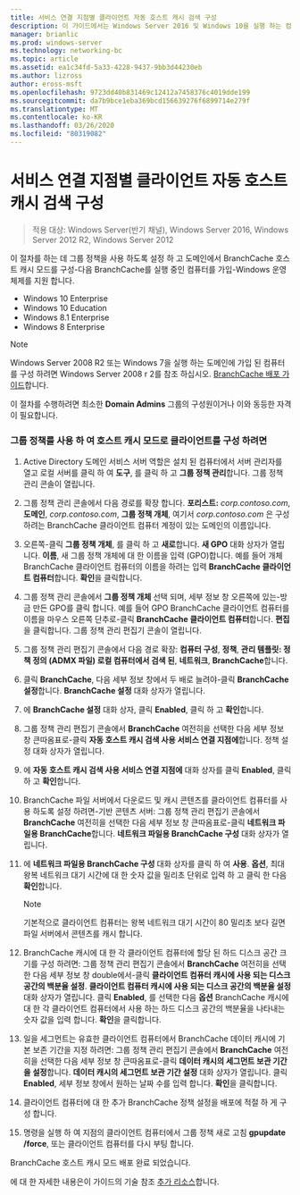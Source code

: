 ```yaml
---
title: 서비스 연결 지점별 클라이언트 자동 호스트 캐시 검색 구성
description: 이 가이드에서는 Windows Server 2016 및 Windows 10을 실행 하는 컴퓨터에서 호스트 캐시 모드로 BranchCache를 배포 하는 방법 지침을 제공
manager: brianlic
ms.prod: windows-server
ms.technology: networking-bc
ms.topic: article
ms.assetid: ea1c34fd-5a33-4228-9437-9bb3d44230eb
ms.author: lizross
author: eross-msft
ms.openlocfilehash: 9723dd40b831469c12412a7458376c4019dde199
ms.sourcegitcommit: da7b9bce1eba369bcd156639276f6899714e279f
ms.translationtype: MT
ms.contentlocale: ko-KR
ms.lasthandoff: 03/26/2020
ms.locfileid: "80319082"
---
```

#  <a name="configure-client-automatic-hosted-cache-discovery-by-service-connection-point"></a>서비스 연결 지점별 클라이언트 자동 호스트 캐시 검색 구성

>적용 대상: Windows Server(반기 채널), Windows Server 2016, Windows Server 2012 R2, Windows Server 2012

이 절차를 하는 데 그룹 정책을 사용 하도록 설정 하 고 도메인에서 BranchCache 호스트 캐시 모드를 구성\-다음 BranchCache를 실행 중인 컴퓨터를 가입\-Windows 운영 체제를 지원 합니다.

- Windows 10 Enterprise
- Windows 10 Education
- Windows 8.1 Enterprise
- Windows 8 Enterprise

> [!NOTE]  
> Windows Server 2008 R2 또는 Windows 7을 실행 하는 도메인에 가입 된 컴퓨터를 구성 하려면 Windows Server 2008 r 2를 참조 하십시오. [BranchCache 배포 가이드](https://technet.microsoft.com/library/ee649232.aspx)합니다.

이 절차를 수행하려면 최소한 **Domain Admins** 그룹의 구성원이거나 이와 동등한 자격이 필요합니다.

### <a name="to-use-group-policy-to-configure-clients-for-hosted-cache-mode"></a>그룹 정책를 사용 하 여 호스트 캐시 모드로 클라이언트를 구성 하려면

1. Active Directory 도메인 서비스 서버 역할은 설치 된 컴퓨터에서 서버 관리자를 열고 로컬 서버를 클릭 하 여 **도구**, 를 클릭 하 고 **그룹 정책 관리**합니다. 그룹 정책 관리 콘솔이 열립니다.

2. 그룹 정책 관리 콘솔에서 다음 경로를 확장 합니다. **포리스트:** *corp.contoso.com*, **도메인**, *corp.contoso.com*, **그룹 정책 개체**, 여기서 *corp.contoso.com* 은 구성 하려는 BranchCache 클라이언트 컴퓨터 계정이 있는 도메인의 이름입니다.

3. 오른쪽\-클릭 **그룹 정책 개체**, 를 클릭 하 고 **새로**합니다. **새 GPO** 대화 상자가 열립니다. **이름**, 새 그룹 정책 개체에 대 한 이름을 입력 \(GPO\)합니다. 예를 들어 개체 BranchCache 클라이언트 컴퓨터의 이름을 하려는 입력 **BranchCache 클라이언트 컴퓨터**합니다. **확인**을 클릭합니다.

4. 그룹 정책 관리 콘솔에서 **그룹 정책 개체** 선택 되며, 세부 정보 창 오른쪽에 있는\-방금 만든 GPO를 클릭 합니다. 예를 들어 GPO BranchCache 클라이언트 컴퓨터를 이름을 마우스 오른쪽 단추로\-클릭 **BranchCache 클라이언트 컴퓨터**합니다. **편집**을 클릭합니다. 그룹 정책 관리 편집기 콘솔이 열립니다.

5. 그룹 정책 관리 편집기 콘솔에서 다음 경로 확장: **컴퓨터 구성**, **정책**, **관리 템플릿: 정책 정의 \(ADMX 파일\) 로컬 컴퓨터에서 검색 된**, **네트워크**, **BranchCache**합니다.

6. 클릭 **BranchCache**, 다음 세부 정보 창에서 두 배로 늘려야\-클릭 **BranchCache 설정**합니다. **BranchCache 설정** 대화 상자가 열립니다.
  
7.  에 **BranchCache 설정** 대화 상자, 클릭 **Enabled**, 클릭 하 고 **확인**합니다.

8. 그룹 정책 관리 편집기 콘솔에서 **BranchCache** 여전히을 선택한 다음 세부 정보 창 큰따옴표로\-클릭 **자동 호스트 캐시 검색 사용 서비스 연결 지점에**합니다. 정책 설정 대화 상자가 열립니다.

9. 에 **자동 호스트 캐시 검색 사용 서비스 연결 지점에** 대화 상자를 클릭 **Enabled**, 클릭 하 고 **확인**합니다.

10. BranchCache 파일 서버에서 다운로드 및 캐시 콘텐츠를 클라이언트 컴퓨터를 사용 하도록 설정 하려면\-기반 콘텐츠 서버: 그룹 정책 관리 편집기 콘솔에서 **BranchCache** 여전히을 선택한 다음 세부 정보 창 큰따옴표로\-클릭 **네트워크 파일용 BranchCache**합니다. **네트워크 파일용 BranchCache 구성** 대화 상자가 열립니다. 
11. 에 **네트워크 파일용 BranchCache 구성** 대화 상자를 클릭 하 여 **사용**. **옵션**, 최대 왕복 네트워크 대기 시간에 대 한 숫자 값을 밀리초 단위로 입력 하 고 클릭 한 다음 **확인**합니다.
  
    > [!NOTE]
    > 기본적으로 클라이언트 컴퓨터는 왕복 네트워크 대기 시간이 80 밀리초 보다 길면 파일 서버에서 콘텐츠를 캐시 합니다.
  
12. BranchCache 캐시에 대 한 각 클라이언트 컴퓨터에 할당 된 하드 디스크 공간 크기를 구성 하려면: 그룹 정책 관리 편집기 콘솔에서 **BranchCache** 여전히을 선택한 다음 세부 정보 창 double에서\-클릭 **클라이언트 컴퓨터 캐시에 사용 되는 디스크 공간의 백분율 설정**. **클라이언트 컴퓨터 캐시에 사용 되는 디스크 공간의 백분율 설정** 대화 상자가 열립니다. 클릭 **Enabled**, 를 선택한 다음 **옵션** BranchCache 캐시에 대 한 각 클라이언트 컴퓨터에서 사용 하는 하드 디스크 공간의 백분율을 나타내는 숫자 값을 입력 합니다. **확인**을 클릭합니다.

13. 일을 세그먼트는 유효한 클라이언트 컴퓨터에서 BranchCache 데이터 캐시에 기본 보존 기간을 지정 하려면: 그룹 정책 관리 편집기 콘솔에서 **BranchCache** 여전히을 선택한 다음 세부 정보 창 큰따옴표로\-클릭 **데이터 캐시의 세그먼트 보관 기간을 설정**합니다. **데이터 캐시의 세그먼트 보관 기간 설정** 대화 상자가 열립니다. 클릭 **Enabled**, 세부 정보 창에서 원하는 날짜 수를 입력 합니다. **확인**을 클릭합니다.

14. 클라이언트 컴퓨터에 대 한 추가 BranchCache 정책 설정을 배포에 적절 하 게 구성 합니다.

15. 명령을 실행 하 여 지점의 클라이언트 컴퓨터에서 그룹 정책 새로 고침 **gpupdate /force**, 또는 클라이언트 컴퓨터를 다시 부팅 합니다.

BranchCache 호스트 캐시 모드 배포 완료 되었습니다.

에 대 한 자세한 내용은이 가이드의 기술 참조 [추가 리소스](11-Bc-Hcm-additional-resources.md)합니다.